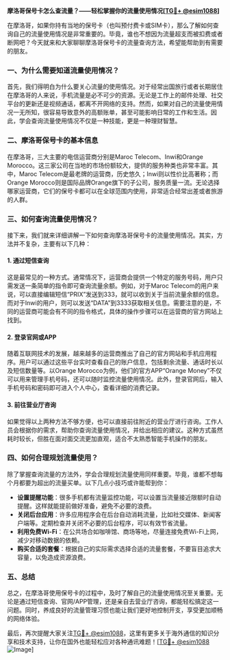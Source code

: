 **摩洛哥保号卡怎么查流量？——轻松掌握你的流量使用情况[[TG💪+ @esim1088](https://t.me/s/esim1088)]**

在摩洛哥，如果你持有当地的保号卡（也叫预付费卡或SIM卡），那么了解如何查询自己的流量使用情况是非常重要的。毕竟，谁也不想因为流量超支而被扣费或者断网吧？今天就来和大家聊聊摩洛哥保号卡的流量查询方法，希望能帮助到有需要的朋友。

### 一、为什么需要知道流量使用情况？

首先，我们得明白为什么要关心流量的使用情况。对于经常出国旅行或者长期居住在摩洛哥的人来说，手机流量是必不可少的资源。无论是工作上的邮件处理、社交平台的更新还是视频通话，都离不开网络的支持。然而，如果对自己的流量使用情况一无所知，很容易导致意外的高额账单，甚至可能影响日常的工作和生活。因此，学会查询流量使用情况不仅是一种技能，更是一种理财智慧。

### 二、摩洛哥保号卡的基本信息

在摩洛哥，三大主要的电信运营商分别是Maroc Telecom、Inwi和Orange Morocco。这三家公司在当地的市场份额较大，提供的服务种类也非常丰富。其中，Maroc Telecom是最老牌的运营商，历史悠久；Inwi则以性价比高著称；而Orange Morocco则是国际品牌Orange旗下的子公司，服务质量一流。无论选择哪家运营商，它们的保号卡都可以在全球范围内使用，非常适合经常出差或者旅游的人群。

### 三、如何查询流量使用情况？

接下来，我们就来详细讲解一下如何查询摩洛哥保号卡的流量使用情况。其实，方法并不复杂，主要有以下几种：

#### 1. 通过短信查询

这是最常见的一种方式。通常情况下，运营商会提供一个特定的服务号码，用户只需发送一条简单的指令即可查询流量余额。例如，对于Maroc Telecom的用户来说，可以直接编辑短信“PRIX”发送到333，就可以收到关于当前流量余额的信息。而对于Inwi的用户，则可以发送“DATA”到3333获取相关信息。需要注意的是，不同的运营商可能会有不同的指令格式，具体的操作步骤可以在运营商的官方网站上找到。

#### 2. 登录官网或APP

随着互联网技术的发展，越来越多的运营商推出了自己的官方网站和手机应用程序。用户可以通过这些平台实时查看自己的账户信息，包括剩余流量、通话时长以及短信数量等。以Orange Morocco为例，他们的官方APP“Orange Money”不仅可以用来管理手机号码，还可以随时监控流量使用情况。此外，登录官网后，输入手机号码和密码即可进入个人中心，查看详细的消费记录。

#### 3. 前往营业厅咨询

如果觉得以上两种方法不够方便，也可以直接前往附近的营业厅进行咨询。工作人员会根据你的需求，帮助你查询流量使用情况，并给出相应的建议。这种方式虽然耗时较长，但胜在面对面交流更加直观，适合不太熟悉智能手机操作的朋友。

### 四、如何合理规划流量使用？

除了掌握查询流量的方法外，学会合理规划流量使用同样重要。毕竟，谁都不想每个月都要为超出的流量买单。以下几点小技巧或许能帮到你：

- **设置提醒功能**：很多手机都有流量监控功能，可以设置当流量接近限额时自动提醒。这样就能提前做好准备，避免不必要的浪费。
- **关闭后台应用**：许多应用程序会在后台自动消耗流量，比如社交媒体、新闻客户端等。定期检查并关闭不必要的后台程序，可以有效节省流量。
- **利用免费Wi-Fi**：在公共场合如咖啡馆、商场等地，尽量连接免费Wi-Fi上网，减少对移动数据的依赖。
- **购买合适的套餐**：根据自己的实际需求选择合适的流量套餐，不要盲目追求大容量，以免造成资源浪费。

### 五、总结

总之，在摩洛哥使用保号卡的过程中，及时了解自己的流量使用情况至关重要。无论是通过短信查询、官网/APP管理，还是亲自去营业厅咨询，都能轻松搞定这一问题。同时，养成良好的流量管理习惯也能让我们更好地控制开支，享受更加顺畅的网络体验。

最后，再次提醒大家关注[TG💪+ @esim1088](https://t.me/s/esim1088)，这里有更多关于海外通信的知识分享和技术支持，让你在国外也能轻松应对各种通讯难题！[[TG💪+ @esim1088](https://t.me/s/esim1088) ![Image](https://i.postimg.cc/4NQfJmqS/Snipaste-2025-05-13-00-14-12.png)]
